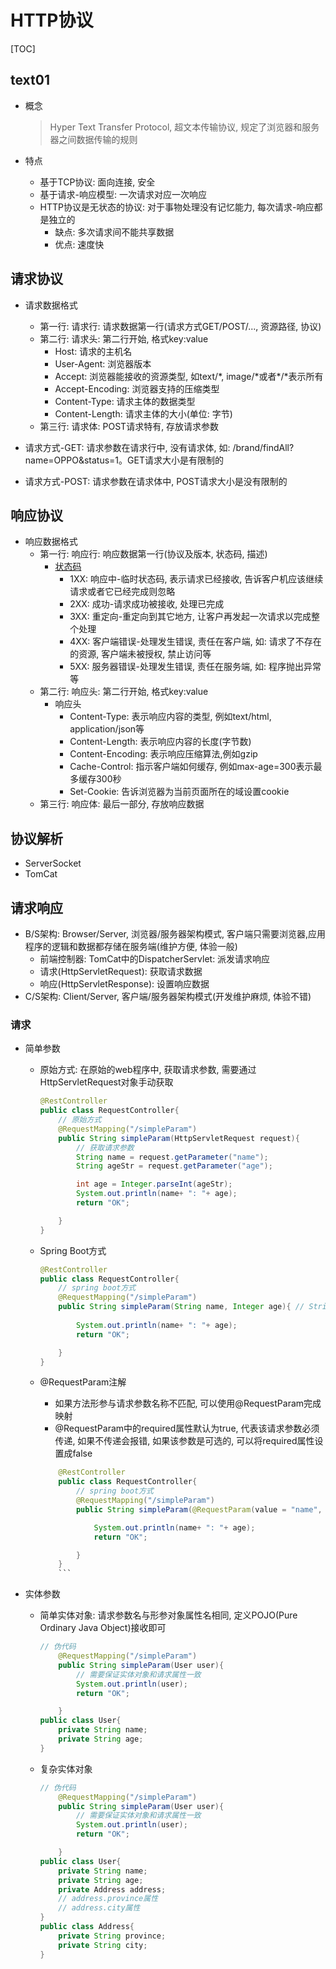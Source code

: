# HTTP协议

[TOC]

## text01

- 概念
  > Hyper Text Transfer Protocol, 超文本传输协议, 规定了浏览器和服务器之间数据传输的规则

- 特点
  - 基于TCP协议: 面向连接, 安全
  - 基于请求\-响应模型: 一次请求对应一次响应
  - HTTP协议是无状态的协议: 对于事物处理没有记忆能力, 每次请求\-响应都是独立的
    - 缺点: 多次请求间不能共享数据
    - 优点: 速度快

## 请求协议

- 请求数据格式
  - 第一行: 请求行: 请求数据第一行(请求方式GET/POST/..., 资源路径, 协议)
  - 第二行: 请求头: 第二行开始, 格式key:value
    - Host: 请求的主机名
    - User\-Agent: 浏览器版本
    - Accept: 浏览器能接收的资源类型, 如text/\*, image/\*或者\*/\*表示所有
    - Accept\-Encoding: 浏览器支持的压缩类型
    - Content\-Type: 请求主体的数据类型
    - Content\-Length: 请求主体的大小(单位: 字节)
  - 第三行: 请求体: POST请求特有, 存放请求参数

- 请求方式\-GET: 请求参数在请求行中, 没有请求体, 如: /brand/findAll?name=OPPO&status=1。GET请求大小是有限制的
- 请求方式\-POST: 请求参数在请求体中, POST请求大小是没有限制的

## 响应协议

- 响应数据格式
  - 第一行: 响应行: 响应数据第一行(协议及版本, 状态码, 描述)
    - [状态码](https://cloud.tencent.com/developer/chapter/13553)
      - 1XX: 响应中\-临时状态码, 表示请求已经接收, 告诉客户机应该继续请求或者它已经完成则忽略
      - 2XX: 成功\-请求成功被接收, 处理已完成
      - 3XX: 重定向\-重定向到其它地方, 让客户再发起一次请求以完成整个处理
      - 4XX: 客户端错误\-处理发生错误, 责任在客户端, 如: 请求了不存在的资源, 客户端未被授权, 禁止访问等
      - 5XX: 服务器错误\-处理发生错误, 责任在服务端, 如: 程序抛出异常等
  - 第二行: 响应头: 第二行开始, 格式key:value
    - 响应头
      - Content\-Type: 表示响应内容的类型, 例如text/html, application/json等
      - Content\-Length: 表示响应内容的长度(字节数)
      - Content\-Encoding: 表示响应压缩算法,例如gzip
      - Cache\-Control: 指示客户端如何缓存, 例如max\-age=300表示最多缓存300秒
      - Set\-Cookie: 告诉浏览器为当前页面所在的域设置cookie
  - 第三行: 响应体: 最后一部分, 存放响应数据

## 协议解析

- ServerSocket
- TomCat

## 请求响应

- B/S架构: Browser/Server, 浏览器/服务器架构模式, 客户端只需要浏览器,应用程序的逻辑和数据都存储在服务端(维护方便, 体验一般)
  - 前端控制器: TomCat中的DispatcherServlet: 派发请求响应
  - 请求(HttpServletRequest): 获取请求数据
  - 响应(HttpServletResponse): 设置响应数据
- C/S架构: Client/Server, 客户端/服务器架构模式(开发维护麻烦, 体验不错)

### 请求

- 简单参数
  - 原始方式: 在原始的web程序中, 获取请求参数, 需要通过HttpServletRequest对象手动获取

    ```java
    @RestController
    public class RequestController{
        // 原始方式
        @RequestMapping("/simpleParam")
        public String simpleParam(HttpServletRequest request){
            // 获取请求参数
            String name = request.getParameter("name");
            String ageStr = request.getParameter("age");

            int age = Integer.parseInt(ageStr);
            System.out.println(name+ ": "+ age);
            return "OK";

        }
    }
    ```
  
  - Spring Boot方式

    ```java
    @RestController
    public class RequestController{
        // spring boot方式
        @RequestMapping("/simpleParam")
        public String simpleParam(String name, Integer age){ // String age会进行自动类型转换成Integer
           
            System.out.println(name+ ": "+ age);
            return "OK";

        }
    }
    ```

  - @RequestParam注解
    - 如果方法形参与请求参数名称不匹配, 可以使用@RequestParam完成映射
    - @RequestParam中的required属性默认为true, 代表该请求参数必须传递, 如果不传递会报错, 如果该参数是可选的, 可以将required属性设置成false

    ```java
        @RestController
        public class RequestController{
            // spring boot方式
            @RequestMapping("/simpleParam")
            public String simpleParam(@RequestParam(value = "name", required = false)String name, Integer age){ // String age会进行自动类型转换成Integer

                System.out.println(name+ ": "+ age);
                return "OK";

            }
        }
        ```

- 实体参数
  - 简单实体对象: 请求参数名与形参对象属性名相同, 定义POJO(Pure Ordinary Java Object)接收即可

    ```java
    // 伪代码
        @RequestMapping("/simpleParam")
        public String simpleParam(User user){ 
            // 需要保证实体对象和请求属性一致
            System.out.println(user);
            return "OK";

        }
    public class User{
        private String name;
        private String age;
    }
    ```
  
  - 复杂实体对象

    ```java
    // 伪代码
        @RequestMapping("/simpleParam")
        public String simpleParam(User user){ 
            // 需要保证实体对象和请求属性一致
            System.out.println(user);
            return "OK";

        }
    public class User{
        private String name;
        private String age;
        private Address address;
        // address.province属性
        // address.city属性
    }
    public class Address{
        private String province;
        private String city;
    }
    ```
